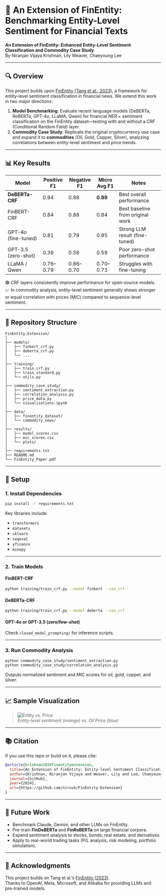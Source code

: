 # 🧠 An Extension of FinEntity: Benchmarking Entity-Level Sentiment for Financial Texts

**An Extension of FinEntity: Enhanced Entity-Level Sentiment Classification and Commodity Case Study**  
By Niranjan Vijaya Krishnan, Lily Weaver, Chaeyoung Lee

---

## 🔍 Overview

This project builds upon [FinEntity (Tang et al., 2023)](https://arxiv.org/abs/2302.13971), a framework for entity-level sentiment classification in financial news. We extend this work in two major directions:

1. **Model Benchmarking**: Evaluate recent language models (DeBERTa, RoBERTa, GPT-4o, LLaMA, Qwen) for financial NER + sentiment classification on the FinEntity dataset—testing with and without a CRF (Conditional Random Field) layer.
2. **Commodity Case Study**: Replicate the original cryptocurrency use case and expand it to **commodities** (Oil, Gold, Copper, Silver), analyzing correlations between entity-level sentiment and price trends.

---

## 📊 Key Results

| Model               | Positive F1 | Negative F1 | Micro Avg F1 | Notes                           |
|--------------------|-------------|-------------|---------------|----------------------------------|
| **DeBERTa-CRF**     | 0.94        | 0.88        | **0.89**      | Best overall performance         |
| FinBERT-CRF         | 0.84        | 0.88        | 0.84          | Best baseline from original work|
| GPT-4o (fine-tuned) | 0.81        | 0.79        | 0.85          | Strong LLM result (fine-tuned)  |
| GPT-3.5 (zero-shot) | 0.39        | 0.58        | 0.59          | Poor zero-shot performance      |
| LLaMA / Qwen        | 0.76–0.79   | 0.66–0.70   | 0.70–0.73     | Struggles with fine-tuning      |

🟢 CRF layers consistently improve performance for open-source models.  
📈 In commodity analysis, entity-level sentiment generally shows stronger or equal correlation with prices (MIC) compared to sequence-level sentiment.

---

## 📁 Repository Structure

```
FinEntity-Extension/
│
├── models/
│   ├── finbert_crf.py
│   ├── deberta_crf.py
│   └── ...
│
├── training/
│   ├── train_crf.py
│   ├── train_standard.py
│   └── utils.py
│
├── commodity_case_study/
│   ├── sentiment_extraction.py
│   ├── correlation_analysis.py
│   ├── price_data.py
│   └── visualizations.ipynb
│
├── data/
│   ├── finentity_dataset/
│   └── commodity_news/
│
├── results/
│   ├── model_scores.csv
│   ├── mic_scores.csv
│   └── plots/
│
├── requirements.txt
├── README.md
└── FinEntity_Paper.pdf
```

---

## 🚀 Setup

### 1. Install Dependencies

```bash
pip install -r requirements.txt
```

Key libraries include:
- `transformers`
- `datasets`
- `sklearn`
- `seqeval`
- `yfinance`
- `minepy`

---

### 2. Train Models

#### FinBERT-CRF

```bash
python training/train_crf.py --model finbert --use_crf
```

#### DeBERTa-CRF

```bash
python training/train_crf.py --model deberta --use_crf
```

#### GPT-4o or GPT-3.5 (zero/few-shot)

Check `closed_model_prompting/` for inference scripts.

---

### 3. Run Commodity Analysis

```bash
python commodity_case_study/sentiment_extraction.py
python commodity_case_study/correlation_analysis.py
```

Outputs normalized sentiment and MIC scores for oil, gold, copper, and silver.

---

## 📈 Sample Visualization

> ![Entity vs. Price](results/plots/oil_entity_vs_price.png)  
_Entity-level sentiment (orange) vs. Oil Price (blue)_

---

## 📚 Citation

If you use this repo or build on it, please cite:

```bibtex
@article{krishnan2024finentityextension,
  title={An Extension of FinEntity: Entity-level Sentiment Classification for Financial Texts},
  author={Krishnan, Niranjan Vijaya and Weaver, Lily and Lee, Chaeyoung},
  journal={GitHub},
  year={2024},
  url={https://github.com/niruvk/FinEntity-Extension}
}
```

---

## 🔮 Future Work

- Benchmark Claude, Gemini, and other LLMs on FinEntity.
- Pre-train **FinDeBERTa** and **FinRoBERTa** on large financial corpora.
- Expand sentiment analysis to stocks, bonds, real estate, and derivatives.
- Apply to real-world trading tasks (P/L analysis, risk modeling, portfolio simulation).

---

## 📌 Acknowledgments

This project builds on Tang et al.’s [FinEntity (2023)](https://arxiv.org/abs/2302.13971).  
Thanks to OpenAI, Meta, Microsoft, and Alibaba for providing LLMs and pre-trained models.
